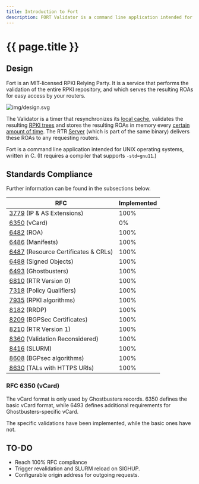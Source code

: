 ```yaml
---
title: Introduction to Fort
description: FORT Validator is a command line application intended for UNIX operating systems, written in C.
---
```


# {{ page.title }}

## Design

Fort is an MIT-licensed RPKI Relying Party. It is a service that performs the validation of the entire RPKI repository, and which serves the resulting ROAs for easy access by your routers.

![img/design.svg](img/design.svg)

The Validator is a timer that resynchronizes its [local cache](usage.html#--local-repository), validates the resulting [RPKI trees](intro-rpki.html) and stores the resulting ROAs in memory every [certain amount of time](usage.html#--serverintervalvalidation). The RTR [Server](usage.html#--serveraddress) (which is part of the same binary) delivers these ROAs to any requesting routers.

Fort is a command line application intended for UNIX operating systems, written in C. (It requires a compiler that supports `-std=gnu11`.)

## Standards Compliance 

Further information can be found in the subsections below.

| RFC                                                                        | Implemented |
|----------------------------------------------------------------------------|-------------|
| [3779](https://tools.ietf.org/html/rfc3779) (IP & AS Extensions)           | 100%        |
| [6350](https://tools.ietf.org/html/rfc6350) (vCard)                        | 0%          |
| [6482](https://tools.ietf.org/html/rfc6482) (ROA)                          | 100%        |
| [6486](https://tools.ietf.org/html/rfc6486) (Manifests)                    | 100%        |
| [6487](https://tools.ietf.org/html/rfc6487) (Resource Certificates & CRLs) | 100%        |
| [6488](https://tools.ietf.org/html/rfc6488) (Signed Objects)               | 100%        |
| [6493](https://tools.ietf.org/html/rfc6493) (Ghostbusters)                 | 100%        |
| [6810](https://tools.ietf.org/html/rfc6810) (RTR Version 0)                | 100%        |
| [7318](https://tools.ietf.org/html/rfc7318) (Policy Qualifiers)            | 100%        |
| [7935](https://tools.ietf.org/html/rfc7935) (RPKI algorithms)              | 100%        |
| [8182](https://tools.ietf.org/html/rfc8182) (RRDP)                         | 100%        |
| [8209](https://tools.ietf.org/html/rfc8209) (BGPSec Certificates)          | 100%        |
| [8210](https://tools.ietf.org/html/rfc8210) (RTR Version 1)                | 100%        |
| [8360](https://tools.ietf.org/html/rfc8360) (Validation Reconsidered)      | 100%        |
| [8416](https://tools.ietf.org/html/rfc8416) (SLURM)                        | 100%        |
| [8608](https://tools.ietf.org/html/rfc8608) (BGPsec algorithms)            | 100%        |
| [8630](https://tools.ietf.org/html/rfc8630) (TALs with HTTPS URIs)         | 100%        |

### RFC 6350 (vCard)

The vCard format is only used by Ghostbusters records. 6350 defines the basic vCard format, while 6493 defines additional requirements for Ghostbusters-specific vCard.

The specific validations have been implemented, while the basic ones have not.

## TO-DO

- Reach 100% RFC compliance
- Trigger revalidation and SLURM reload on SIGHUP.
- Configurable origin address for outgoing requests.